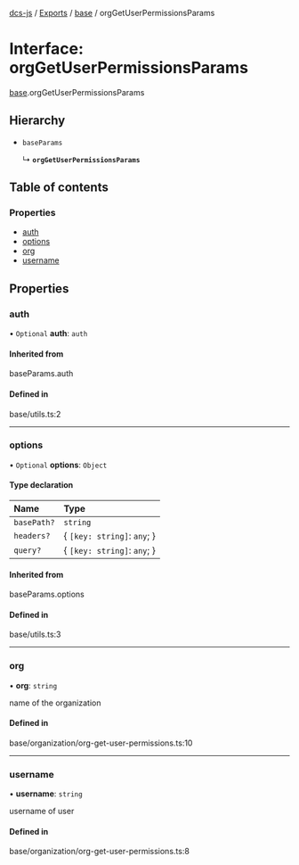 [dcs-js](../README.md) / [Exports](../modules.md) / [base](../modules/base.md) / orgGetUserPermissionsParams

# Interface: orgGetUserPermissionsParams

[base](../modules/base.md).orgGetUserPermissionsParams

## Hierarchy

- `baseParams`

  ↳ **`orgGetUserPermissionsParams`**

## Table of contents

### Properties

- [auth](base.orgGetUserPermissionsParams.md#auth)
- [options](base.orgGetUserPermissionsParams.md#options)
- [org](base.orgGetUserPermissionsParams.md#org)
- [username](base.orgGetUserPermissionsParams.md#username)

## Properties

### <a id="auth" name="auth"></a> auth

• `Optional` **auth**: `auth`

#### Inherited from

baseParams.auth

#### Defined in

base/utils.ts:2

___

### <a id="options" name="options"></a> options

• `Optional` **options**: `Object`

#### Type declaration

| Name | Type |
| :------ | :------ |
| `basePath?` | `string` |
| `headers?` | { `[key: string]`: `any`;  } |
| `query?` | { `[key: string]`: `any`;  } |

#### Inherited from

baseParams.options

#### Defined in

base/utils.ts:3

___

### <a id="org" name="org"></a> org

• **org**: `string`

name of the organization

#### Defined in

base/organization/org-get-user-permissions.ts:10

___

### <a id="username" name="username"></a> username

• **username**: `string`

username of user

#### Defined in

base/organization/org-get-user-permissions.ts:8

